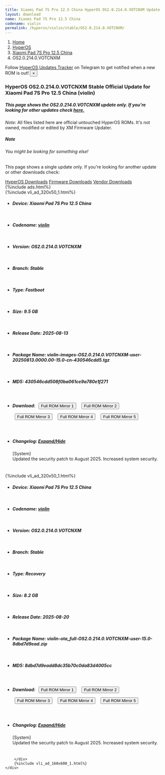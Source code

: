 ```yaml
---
title: Xiaomi Pad 7S Pro 12.5 China HyperOS OS2.0.214.0.VOTCNXM Update
layout: download
name: Xiaomi Pad 7S Pro 12.5 China
codename: violin
permalink: /hyperos/violin/stable/OS2.0.214.0.VOTCNXM/
---
```

<nav aria-label="breadcrumb">
    <ol class="breadcrumb">
        <li class="breadcrumb-item"><a href="/">Home</a></li>
        <li class="breadcrumb-item"><a href="/hyperos/">HyperOS</a></li>
        <li class="breadcrumb-item"><a href="/hyperos/violin/">Xiaomi Pad 7S Pro 12.5 China</a></li>
        <li class="breadcrumb-item active" aria-current="page">OS2.0.214.0.VOTCNXM</li>
    </ol>
</nav>
<div class="alert alert-primary alert-dismissible fade show" role="alert">
    Follow <a href="https://t.me/MIUIUpdatesTracker" class="alert-link">HyperOS Updates Tracker</a> on Telegram to get
    notified when a new ROM is out!
    <button type="button" class="close" data-dismiss="alert" aria-label="Close">
        <span aria-hidden="true">&times;</span>
    </button>
</div>
<div class="col-12 mx-auto">
    <h3 class="title bg-light p-2 rounded">HyperOS OS2.0.214.0.VOTCNXM Stable Official Update for Xiaomi Pad 7S Pro 12.5 China (violin)</h3>
    <h5>This page shows the OS2.0.214.0.VOTCNXM update only. If you're looking for other updates check
        <a href="/hyperos/violin/">here.</a></h5>
    <p><i>Note: </i>All files listed here are official untouched HyperOS ROMs.
        It's not owned, modified or edited by XM Firmware Updater.</p>
    <div class="card">
        <div class="card-body">
            <h5 class="card-title">Note</h5>
            <h6 class="card-subtitle mb-2 text-muted">You might be looking for something else!</h6>
            <p class="card-text">This page shows a single update only.
                If you're looking for another update or other downloads check:</p>
            <a href="/hyperos/" class="card-link">HyperOS Downloads</a>
            <a href="/firmware/" class="card-link">Firmware Downloads</a>
            <a href="/vendor/" class="card-link">Vendor Downloads</a>
        </div>
    </div>
    {%include ads.html%}
    <div class="row justify-content-center">
        <div class="col-10" id="downloads">
                    <div class="card card-body">
            {%include vli_ad_320x50_1.html%}
            <ul class="list-unstyled">
                <li style="padding-bottom: 10px;">
                    <h5><b>Device: </b>Xiaomi Pad 7S Pro 12.5 China</h5>
                </li>
                <li style="padding-bottom: 10px;">
                    <h5><b>Codename: </b> <a href="/hyperos/violin/" target="_blank">violin</a> </h5>
                </li>
                <li style="padding-bottom: 10px;">
                    <h5><b>Version: </b>OS2.0.214.0.VOTCNXM</h5>
                </li>
                <li style="padding-bottom: 10px;">
                    <h5><b>Branch: </b>Stable</h5>
                </li>
                <li style="padding-bottom: 10px;">
                    <h5><b>Type: </b>Fastboot</h5>
                </li>
                <li style="padding-bottom: 10px;">
                    <h5><b>Size: </b>9.5 GB</h5>
                </li>
                <li style="padding-bottom: 10px;">
                    <h5><b>Release Date: </b>2025-08-13</h5>
                </li>
                <li style="padding-bottom: 10px;">
                    <h5><b>Package Name: </b><span id="filename" class="text-dark">violin-images-OS2.0.214.0.VOTCNXM-user-20250813.0000.00-15.0-cn-430546cdd5.tgz</span></h5>
                </li>
                <li style="padding-bottom: 10px;">
                    <h5><b>MD5: </b><span id="md5" class="text-muted">430546cdd508f0ba061ce9a780e1f271</span></h5>
                </li>
                <li style="padding-bottom: 10px;">
                    <h5><b>Download: </b> <button type="button" id="download" class="btn btn-primary" style="margin: 7px;" onclick="window.open('https://cdnorg.d.miui.com/OS2.0.214.0.VOTCNXM/violin-images-OS2.0.214.0.VOTCNXM-user-20250813.0000.00-15.0-cn-430546cdd5.tgz', '_blank');"><i class="fa fa-download"></i> Full ROM Mirror 1</button> <button type="button" id="download" class="btn btn-primary" style="margin: 7px;" onclick="window.open('https://bkt-sgp-miui-ota-update-alisgp.oss-ap-southeast-1.aliyuncs.com/OS2.0.214.0.VOTCNXM/violin-images-OS2.0.214.0.VOTCNXM-user-20250813.0000.00-15.0-cn-430546cdd5.tgz', '_blank');"><i class="fa fa-download"></i> Full ROM Mirror 2</button> <button type="button" id="download" class="btn btn-primary" style="margin: 7px;" onclick="window.open('https://bn.d.miui.com/OS2.0.214.0.VOTCNXM/violin-images-OS2.0.214.0.VOTCNXM-user-20250813.0000.00-15.0-cn-430546cdd5.tgz', '_blank');"><i class="fa fa-download"></i> Full ROM Mirror 3</button> <button type="button" id="download" class="btn btn-primary" style="margin: 7px;" onclick="window.open('https://bigota.d.miui.com/OS2.0.214.0.VOTCNXM/violin-images-OS2.0.214.0.VOTCNXM-user-20250813.0000.00-15.0-cn-430546cdd5.tgz', '_blank');"><i class="fa fa-download"></i> Full ROM Mirror 4</button> <button type="button" id="download" class="btn btn-primary" style="margin: 7px;" onclick="window.open('https://hugeota.d.miui.com/OS2.0.214.0.VOTCNXM/violin-images-OS2.0.214.0.VOTCNXM-user-20250813.0000.00-15.0-cn-430546cdd5.tgz', '_blank');"><i class="fa fa-download"></i> Full ROM Mirror 5</button></h5>
                </li>
                <li style="padding-bottom: 10px;">
                    <h5><b>Changelog: </b><a href="#violin_1_changelog" data-toggle="collapse" role="button"
                            aria-expanded="false" aria-controls="violin_1_changelog"> <i class="fa fa-arrow-down"
                                aria-hidden="true"></i> Expand/Hide</a></h5>
                    <div class="collapse" id="violin_1_changelog">
                        <p id="changelog_text">[System]<br>Updated the security patch to August 2025. Increased system security.</p>
                    </div>
                </li>
            </ul>
        </div>
        <div class="card card-body">
            {%include vli_ad_320x50_1.html%}
            <ul class="list-unstyled">
                <li style="padding-bottom: 10px;">
                    <h5><b>Device: </b>Xiaomi Pad 7S Pro 12.5 China</h5>
                </li>
                <li style="padding-bottom: 10px;">
                    <h5><b>Codename: </b> <a href="/hyperos/violin/" target="_blank">violin</a> </h5>
                </li>
                <li style="padding-bottom: 10px;">
                    <h5><b>Version: </b>OS2.0.214.0.VOTCNXM</h5>
                </li>
                <li style="padding-bottom: 10px;">
                    <h5><b>Branch: </b>Stable</h5>
                </li>
                <li style="padding-bottom: 10px;">
                    <h5><b>Type: </b>Recovery</h5>
                </li>
                <li style="padding-bottom: 10px;">
                    <h5><b>Size: </b>8.2 GB</h5>
                </li>
                <li style="padding-bottom: 10px;">
                    <h5><b>Release Date: </b>2025-08-20</h5>
                </li>
                <li style="padding-bottom: 10px;">
                    <h5><b>Package Name: </b><span id="filename" class="text-dark">violin-ota_full-OS2.0.214.0.VOTCNXM-user-15.0-8dbd7d9ead.zip</span></h5>
                </li>
                <li style="padding-bottom: 10px;">
                    <h5><b>MD5: </b><span id="md5" class="text-muted">8dbd7d9eadd8dc35b70c0da83d4005cc</span></h5>
                </li>
                <li style="padding-bottom: 10px;">
                    <h5><b>Download: </b> <button type="button" id="download" class="btn btn-primary" style="margin: 7px;" onclick="window.open('https://cdnorg.d.miui.com/OS2.0.214.0.VOTCNXM/violin-ota_full-OS2.0.214.0.VOTCNXM-user-15.0-8dbd7d9ead.zip', '_blank');"><i class="fa fa-download"></i> Full ROM Mirror 1</button> <button type="button" id="download" class="btn btn-primary" style="margin: 7px;" onclick="window.open('https://bkt-sgp-miui-ota-update-alisgp.oss-ap-southeast-1.aliyuncs.com/OS2.0.214.0.VOTCNXM/violin-ota_full-OS2.0.214.0.VOTCNXM-user-15.0-8dbd7d9ead.zip', '_blank');"><i class="fa fa-download"></i> Full ROM Mirror 2</button> <button type="button" id="download" class="btn btn-primary" style="margin: 7px;" onclick="window.open('https://bn.d.miui.com/OS2.0.214.0.VOTCNXM/violin-ota_full-OS2.0.214.0.VOTCNXM-user-15.0-8dbd7d9ead.zip', '_blank');"><i class="fa fa-download"></i> Full ROM Mirror 3</button> <button type="button" id="download" class="btn btn-primary" style="margin: 7px;" onclick="window.open('https://bigota.d.miui.com/OS2.0.214.0.VOTCNXM/violin-ota_full-OS2.0.214.0.VOTCNXM-user-15.0-8dbd7d9ead.zip', '_blank');"><i class="fa fa-download"></i> Full ROM Mirror 4</button> <button type="button" id="download" class="btn btn-primary" style="margin: 7px;" onclick="window.open('https://hugeota.d.miui.com/OS2.0.214.0.VOTCNXM/violin-ota_full-OS2.0.214.0.VOTCNXM-user-15.0-8dbd7d9ead.zip', '_blank');"><i class="fa fa-download"></i> Full ROM Mirror 5</button></h5>
                </li>
                <li style="padding-bottom: 10px;">
                    <h5><b>Changelog: </b><a href="#violin_2_changelog" data-toggle="collapse" role="button"
                            aria-expanded="false" aria-controls="violin_2_changelog"> <i class="fa fa-arrow-down"
                                aria-hidden="true"></i> Expand/Hide</a></h5>
                    <div class="collapse" id="violin_2_changelog">
                        <p id="changelog_text">[System]<br>Updated the security patch to August 2025. Increased system security.</p>
                    </div>
                </li>
            </ul>
        </div>

        </div>
        {%include vli_ad_160x600_1.html%}
    </div>
</div>
